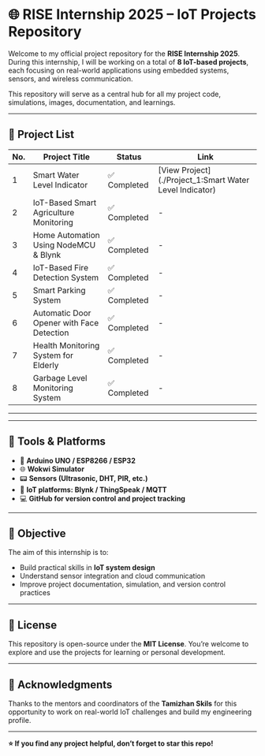 # 🌐 RISE Internship 2025 – IoT Projects Repository

Welcome to my official project repository for the **RISE Internship 2025**. During this internship, I will be working on a total of **8 IoT-based projects**, each focusing on real-world applications using embedded systems, sensors, and wireless communication.

This repository will serve as a central hub for all my project code, simulations, images, documentation, and learnings.

---

## 📌 Project List

| No. | Project Title                          | Status       | Link                     |
|-----|----------------------------------------|--------------|--------------------------|
| 1   | Smart Water Level Indicator            | ✅ Completed | [View Project](./Project_1:Smart Water Level Indicator) |
| 2   | IoT-Based Smart Agriculture Monitoring | ✅ Completed | -                        |
| 3   | Home Automation Using NodeMCU & Blynk  | ✅ Completed | -                        |
| 4   | IoT-Based Fire Detection System        | ✅ Completed | -                        |
| 5   | Smart Parking System                   | ✅ Completed | -                        |
| 6   | Automatic Door Opener with Face Detection |✅ Completed | -                      |
| 7   | Health Monitoring System for Elderly   | ✅ Completed | -                        |
| 8   | Garbage Level Monitoring System        | ✅ Completed | -                        |

---

---

## 🔧 Tools & Platforms

- 🧠 **Arduino UNO / ESP8266 / ESP32**
- 🌐 **Wokwi Simulator**
- 📟 **Sensors (Ultrasonic, DHT, PIR, etc.)**
- 📡 **IoT platforms: Blynk / ThingSpeak / MQTT**
- 💻 **GitHub for version control and project tracking**

---

## 🎯 Objective

The aim of this internship is to:
- Build practical skills in **IoT system design**
- Understand sensor integration and cloud communication
- Improve project documentation, simulation, and version control practices

---

## 📝 License

This repository is open-source under the **MIT License**. You’re welcome to explore and use the projects for learning or personal development.

---

## 🙌 Acknowledgments

Thanks to the mentors and coordinators of the **Tamizhan Skils** for this opportunity to work on real-world IoT challenges and build my engineering profile.

---

**⭐ If you find any project helpful, don’t forget to star this repo!**


